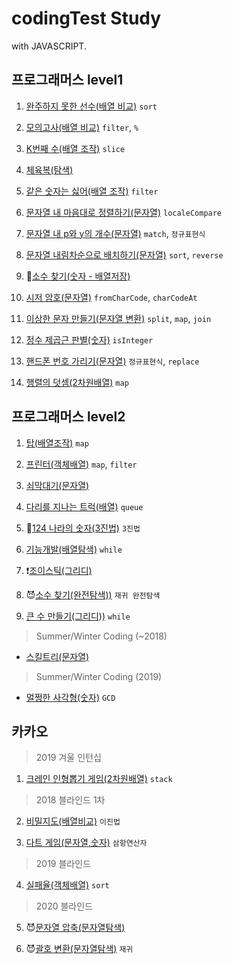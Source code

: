 # codingTest Study

with JAVASCRIPT.

## 프로그래머스 level1

1. [완주하지 못한 선수(배열 비교)](https://github.com/taenykim/codeingTest/blob/master/level1/1.md) `sort`

2. [모의고사(배열 비교)](https://github.com/taenykim/codeingTest/blob/master/level1/2.md) `filter`, `%`

3. [K번째 수(배열 조작)](https://github.com/taenykim/codeingTest/blob/master/level1/3.md) `slice`

4. [체육복(탐색)](https://github.com/taenykim/codeingTest/blob/master/level1/4.md)

5. [같은 숫자는 싫어(배열 조작)](https://github.com/taenykim/codeingTest/blob/master/level1/5.md) `filter`

6. [문자열 내 마음대로 정렬하기(문자열)](https://github.com/taenykim/codeingTest/blob/master/level1/6.md) `localeCompare`

7. [문자열 내 p와 y의 개수(문자열)](https://github.com/taenykim/codeingTest/blob/master/level1/7.md) `match`, `정규표현식`

8. [문자열 내림차순으로 배치하기(문자열)](https://github.com/taenykim/codeingTest/blob/master/level1/8.md) `sort`, `reverse`

9. 🤔[소수 찾기(숫자 - 배열저장)](https://github.com/taenykim/codeingTest/blob/master/level1/9.md)

10. [시저 암호(문자열)](https://github.com/taenykim/codeingTest/blob/master/level1/10.md) `fromCharCode`, `charCodeAt`

11. [이상한 문자 만들기(문자열 변환)](https://github.com/taenykim/codeingTest/blob/master/level1/11.md) `split`, `map`, `join`

12. [정수 제곱근 판별(숫자)](https://github.com/taenykim/codeingTest/blob/master/level1/12.md) `isInteger`

13. [핸드폰 번호 가리기(문자열)](https://github.com/taenykim/codeingTest/blob/master/level1/13.md) `정규표현식`, `replace`

14. [행렬의 덧셈(2차원배열)](https://github.com/taenykim/codeingTest/blob/master/level1/14.md) `map`

## 프로그래머스 level2

1. [탑(배열조작)](https://github.com/taenykim/codeingTest/blob/master/level2/1.md) `map`

2. [프린터(객체배열)](https://github.com/taenykim/codeingTest/blob/master/level2/2.md) `map`, `filter`

3. [쇠막대기(문자열)](https://github.com/taenykim/codeingTest/blob/master/level2/3.md)

4. [다리를 지나는 트럭(배열)](https://github.com/taenykim/codeingTest/blob/master/level2/4.md) `queue`

5. 🤔[124 나라의 숫자(3진법)](https://github.com/taenykim/codeingTest/blob/master/level2/5.md) `3진법`

6. [기능개발(배열탐색)](https://github.com/taenykim/codeingTest/blob/master/level2/6.md) `while`

7. ❗️[조이스틱(그리디)](https://github.com/taenykim/codeingTest/blob/master/level2/7.md)

8. 😈[소수 찾기(완전탐색))](https://github.com/taenykim/codeingTest/blob/master/level2/8.md) `재귀 완전탐색`

9. [큰 수 만들기(그리디))](https://github.com/taenykim/codeingTest/blob/master/level2/9.md) `while`

> Summer/Winter Coding (~2018)

- [스킬트리(문자열)](https://github.com/taenykim/codeingTest/blob/master/level2/wind2.md)

> Summer/Winter Coding (2019)

- [멀쩡한 사각형(숫자)](https://github.com/taenykim/codeingTest/blob/master/level2/wind.md) `GCD`

## 카카오

> 2019 겨울 인턴십

1. [크레인 인형뽑기 게임(2차원배열)](https://github.com/taenykim/codingTest/blob/master/kakao/1.md) `stack`

> 2018 블라인드 1차

2. [비밀지도(배열비교)](https://github.com/taenykim/codingTest/blob/master/kakao/2.md) `이진법`

3. [다트 게임(문자열,숫자)](https://github.com/taenykim/codingTest/blob/master/kakao/3.md) `삼항연산자`

> 2019 블라인드

4. [실패율(객체배열)](https://github.com/taenykim/codingTest/blob/master/kakao/4.md) `sort`

> 2020 블라인드

5. 😈[문자열 압축(문자열탐색)](https://github.com/taenykim/codingTest/blob/master/kakao/5.md)

6. 😈[괄호 변환(문자열탐색)](https://github.com/taenykim/codingTest/blob/master/kakao/6.md) `재귀`
